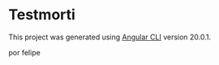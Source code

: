 # Testmorti

This project was generated using [Angular CLI](https://github.com/angular/angular-cli) version 20.0.1.

por felipe
